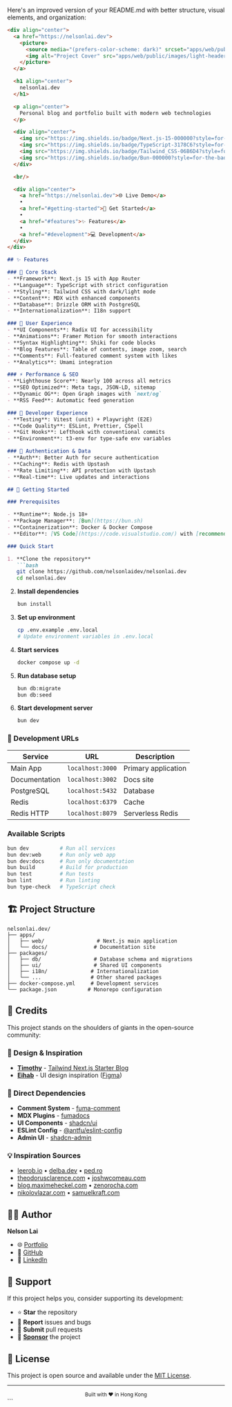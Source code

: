 Here's an improved version of your README.md with better structure, visual elements, and organization:

```markdown
<div align="center">
  <a href="https://nelsonlai.dev">
    <picture>
      <source media="(prefers-color-scheme: dark)" srcset="apps/web/public/images/dark-header.png">
      <img alt="Project Cover" src="apps/web/public/images/light-header.png" width="600">
    </picture>
  </a>

  <h1 align="center">
    nelsonlai.dev
  </h1>

  <p align="center">
    Personal blog and portfolio built with modern web technologies
  </p>

  <div align="center">
    <img src="https://img.shields.io/badge/Next.js-15-000000?style=for-the-badge&logo=next.js&labelColor=000000" alt="Next.js 15" />
    <img src="https://img.shields.io/badge/TypeScript-3178C6?style=for-the-badge&logo=typescript&logoColor=white" alt="TypeScript" />
    <img src="https://img.shields.io/badge/Tailwind_CSS-06B6D4?style=for-the-badge&logo=tailwind-css&logoColor=white" alt="Tailwind CSS" />
    <img src="https://img.shields.io/badge/Bun-000000?style=for-the-badge&logo=bun&logoColor=white" alt="Bun" />
  </div>

  <br/>

  <div align="center">
    <a href="https://nelsonlai.dev">🌐 Live Demo</a>
    •
    <a href="#getting-started">🚀 Get Started</a>
    •
    <a href="#features">✨ Features</a>
    •
    <a href="#development">💻 Development</a>
  </div>
</div>

## ✨ Features

### 🚀 Core Stack
- **Framework**: Next.js 15 with App Router
- **Language**: TypeScript with strict configuration
- **Styling**: Tailwind CSS with dark/light mode
- **Content**: MDX with enhanced components
- **Database**: Drizzle ORM with PostgreSQL
- **Internationalization**: I18n support

### 🎨 User Experience
- **UI Components**: Radix UI for accessibility
- **Animations**: Framer Motion for smooth interactions
- **Syntax Highlighting**: Shiki for code blocks
- **Blog Features**: Table of contents, image zoom, search
- **Comments**: Full-featured comment system with likes
- **Analytics**: Umami integration

### ⚡ Performance & SEO
- **Lighthouse Score**: Nearly 100 across all metrics
- **SEO Optimized**: Meta tags, JSON-LD, sitemap
- **Dynamic OG**: Open Graph images with `next/og`
- **RSS Feed**: Automatic feed generation

### 🔧 Developer Experience
- **Testing**: Vitest (unit) + Playwright (E2E)
- **Code Quality**: ESLint, Prettier, CSpell
- **Git Hooks**: Lefthook with conventional commits
- **Environment**: t3-env for type-safe env variables

### 🔐 Authentication & Data
- **Auth**: Better Auth for secure authentication
- **Caching**: Redis with Upstash
- **Rate Limiting**: API protection with Upstash
- **Real-time**: Live updates and interactions

## 🚀 Getting Started

### Prerequisites

- **Runtime**: Node.js 18+ 
- **Package Manager**: [Bun](https://bun.sh)
- **Containerization**: Docker & Docker Compose
- **Editor**: [VS Code](https://code.visualstudio.com/) with [recommended extensions](.vscode/extensions.json)

### Quick Start

1. **Clone the repository**
   ```bash
   git clone https://github.com/nelsonlaidev/nelsonlai.dev
   cd nelsonlai.dev
   ```

2. **Install dependencies**
   ```bash
   bun install
   ```

3. **Set up environment**
   ```bash
   cp .env.example .env.local
   # Update environment variables in .env.local
   ```

4. **Start services**
   ```bash
   docker compose up -d
   ```

5. **Run database setup**
   ```bash
   bun db:migrate
   bun db:seed
   ```

6. **Start development server**
   ```bash
   bun dev
   ```

### 🎯 Development URLs

| Service | URL | Description |
|---------|-----|-------------|
| Main App | `localhost:3000` | Primary application |
| Documentation | `localhost:3002` | Docs site |
| PostgreSQL | `localhost:5432` | Database |
| Redis | `localhost:6379` | Cache |
| Redis HTTP | `localhost:8079` | Serverless Redis |

### Available Scripts

```bash
bun dev          # Run all services
bun dev:web      # Run only web app
bun dev:docs     # Run only documentation
bun build        # Build for production
bun test         # Run tests
bun lint         # Run linting
bun type-check   # TypeScript check
```

## 🏗️ Project Structure

```
nelsonlai.dev/
├── apps/
│   ├── web/                 # Next.js main application
│   └── docs/               # Documentation site
├── packages/
│   ├── db/                 # Database schema and migrations
│   ├── ui/                 # Shared UI components
│   ├── i18n/              # Internationalization
│   └── ...                # Other shared packages
├── docker-compose.yml     # Development services
└── package.json          # Monorepo configuration
```

## 🙏 Credits

This project stands on the shoulders of giants in the open-source community:

### 🎨 Design & Inspiration
- **[Timothy](https://www.timlrx.com/)** - [Tailwind Next.js Starter Blog](https://github.com/timlrx/tailwind-nextjs-starter-blog)
- **[Eihab](https://www.eihabkhan.com/)** - UI design inspiration ([Figma](https://www.figma.com/community/file/1266863403759514317/))

### 🔧 Direct Dependencies
- **Comment System** - [fuma-comment](https://github.com/fuma-nama/fuma-comment)
- **MDX Plugins** - [fumadocs](https://github.com/fuma-nama/fumadocs)
- **UI Components** - [shadcn/ui](https://ui.shadcn.com)
- **ESLint Config** - [@antfu/eslint-config](https://github.com/antfu/eslint-config)
- **Admin UI** - [shadcn-admin](https://github.com/satnaing/shadcn-admin)

### 💡 Inspiration Sources
- [leerob.io](https://leerob.io/) • [delba.dev](https://delba.dev/) • [ped.ro](https://ped.ro/)
- [theodorusclarence.com](https://theodorusclarence.com/) • [joshwcomeau.com](https://www.joshwcomeau.com/)
- [blog.maximeheckel.com](https://blog.maximeheckel.com/) • [zenorocha.com](https://zenorocha.com/)
- [nikolovlazar.com](https://nikolovlazar.com/) • [samuelkraft.com](https://samuelkraft.com/)

## 👨‍💻 Author

**Nelson Lai** 
- 🌐 [Portfolio](https://nelsonlai.dev)
- 🐙 [GitHub](https://github.com/nelsonlaidev)
- 💼 [LinkedIn](https://linkedin.com/in/nelsonlaidev)

## 💝 Support

If this project helps you, consider supporting its development:

- ⭐ **Star** the repository
- 🐛 **Report** issues and bugs  
- 🔧 **Submit** pull requests
- 💖 **[Sponsor](https://github.com/sponsors/nelsonlaidev)** the project

## 📄 License

This project is open source and available under the [MIT License](LICENSE).

---

<div align="center">
  <sub>Built with ❤️ in Hong Kong</sub>
</div>
```
